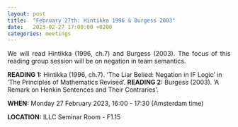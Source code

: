 ```yaml
---
layout: post
title:  "February 27th: Hintikka 1996 & Burgess 2003" 
date:   2023-02-27 17:00:00 +0200
categories: meetings
---
```


<p style="text-align: justify;">
We will read Hintikka (1996, ch.7) and Burgess (2003). The focus of this reading group session will be on negation in team semantics.</p>

<b> READING 1:</b> Hintikka (1996, ch.7). ‘The Liar Belied: Negation in IF Logic’ in ‘The Principles of Mathematics Revised’. 
<b> READING 2:</b> Burgess (2003). ‘A Remark on Henkin Sentences and Their Contraries’. 

<b> WHEN:</b>  Monday 27 February 2023, 16:00 - 17:30 (Amsterdam time)

<b> LOCATION:</b> ILLC Seminar Room - F1.15


